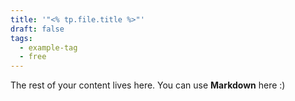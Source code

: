```yaml
---
title: '"<% tp.file.title %>"'
draft: false
tags:
  - example-tag
  - free
---
```

 
The rest of your content lives here. You can use **Markdown** here :)